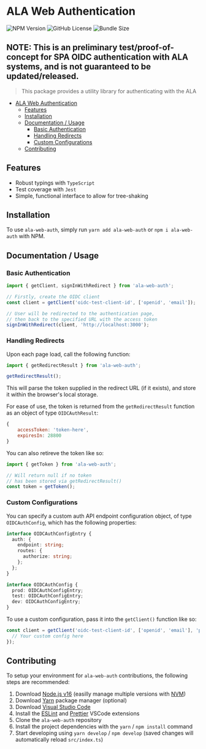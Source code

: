 # ALA Web Authentication

![NPM Version](https://img.shields.io/npm/v/ala-web-auth?style=flat-square)
![GitHub License](https://img.shields.io/github/license/AtlasOfLivingAustralia/ala-web-auth?style=flat-square)
![Bundle Size](https://img.shields.io/bundlephobia/min/ala-web-auth?label=bundle%20size&style=flat-square)

NOTE: This is an preliminary test/proof-of-concept for SPA OIDC authentication with ALA systems, and is not guaranteed to be updated/released.
---

> This package provides a utility library for authenticating with the ALA

- [ALA Web Authentication](#ala-web-authentication)
	- [Features](#features)
	- [Installation](#installation)
	- [Documentation / Usage](#documentation--usage)
		- [Basic Authentication](#basic-authentication)
		- [Handling Redirects](#handling-redirects)
		- [Custom Configurations](#custom-configurations)
	- [Contributing](#contributing)

## Features

- Robust typings with `TypeScript`
- Test coverage with `Jest`
- Simple, functional interface to allow for tree-shaking

## Installation

To use `ala-web-auth`, simply run `yarn add ala-web-auth` or `npm i ala-web-auth` with NPM.

## Documentation / Usage

### Basic Authentication

```typescript
import { getClient, signInWithRedirect } from 'ala-web-auth';

// Firstly, create the OIDC client
const client = getClient('oidc-test-client-id', ['openid', 'email']);

// User will be redirected to the authentication page,
// then back to the specified URL with the access token
signInWithRedirect(client, 'http://localhost:3000');
```

### Handling Redirects

Upon each page load, call the following function:

```typescript
import { getRedirectResult } from 'ala-web-auth';

getRedirectResult();
```

This will parse the token supplied in the redirect URL (if it exists), and store it within the browser's local storage.

For ease of use, the token is returned from the `getRedirectResult` function as an object of type `OIDCAuthResult`:

```js
{
	accessToken: 'token-here',
	expiresIn: 28800
}
```

You can also retireve the token like so:

```typescript
import { getToken } from 'ala-web-auth';

// Will return null if no token
// has been stored via getRedirectResult()
const token = getToken();
```

### Custom Configurations

You can specify a custom auth API endpoint configuration object, of type `OIDCAuthConfig`, which has the following properties:

```typescript
interface OIDCAuthConfigEntry {
  auth: {
    endpoint: string;
    routes: {
      authorize: string;
    };
  };
}

interface OIDCAuthConfig {
  prod: OIDCAuthConfigEntry;
  test: OIDCAuthConfigEntry;
  dev: OIDCAuthConfigEntry;
}
```

To use a custom configuration, pass it into the `getClient()` function like so:

```typescript
const client = getClient('oidc-test-client-id', ['openid', 'email'], 'prod', {
  // Your custom config here
});
```

## Contributing

To setup your environment for `ala-web-auth` contributions, the following steps are recommended:

1. Download [Node.js v16](https://nodejs.org/en/) (easilly manage multiple versions with [NVM](https://github.com/nvm-sh/nvm))
2. Download [Yarn](https://yarnpkg.com/) package manager (optional)
3. Download [Visual Studio Code](https://code.visualstudio.com/)
4. Install the [ESLint](https://marketplace.visualstudio.com/items?itemName=dbaeumer.vscode-eslint) and [Prettier](https://marketplace.visualstudio.com/items?itemName=esbenp.prettier-vscode) VSCode extensions
5. Clone the `ala-web-auth` repository
6. Install the project dependencies with the `yarn` / `npm install` command
7. Start developing using `yarn develop` / `npm develop` (saved changes will automatically reload `src/index.ts`)
